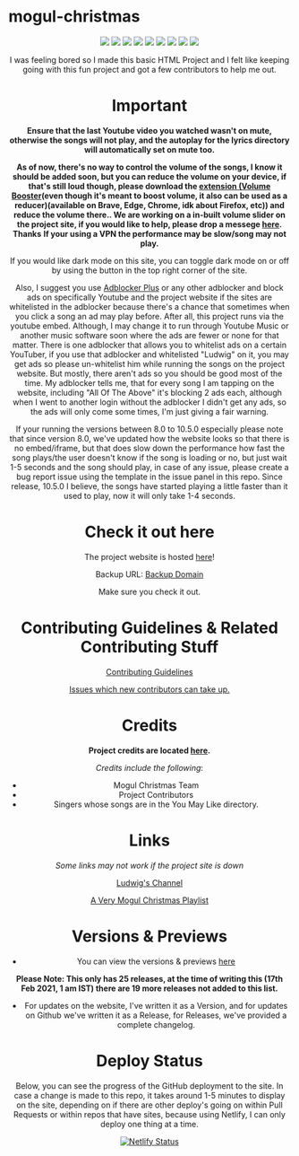# mogul-christmas

<div align="center">
<img src="https://github-size-badge.herokuapp.com/KendallDoesCoding/mogul-christmas.svg" />
  <a href="https://github.com/KendallDoesCoding/mogul-christmas">
<a href="https://github.com/KendallDoesCoding/mogul-christmas"><img src="https://badges.frapsoft.com/os/v1/open-source.svg?v=103"></a>
<a href="https://github.com/KendallDoesCoding/mogul-christmas/graphs/contributors"><img src="https://img.shields.io/github/contributors/KendallDoesCoding/mogul-christmas?color=brightgreen"></a>
<a href="https://github.com/KendallDoesCoding/mogul-christmas/stargazers"><img src="https://img.shields.io/github/stars/KendallDoesCoding/mogul-christmas?color=0059b3"></a>
<a href="https://github.com/KendallDoesCoding/mogul-christmas/network/members"><img src="https://img.shields.io/github/forks/mogul-christmas/?color=yellow"></a>
<a href="https://github.com/KendallDoesCoding/mogul-christmas/issues"><img src="https://img.shields.io/github/issues/KendallDoesCoding/mogul-christmas?color=0059b3"></a>
<a href="https://github.com/KendallDoesCoding/mogul-christmas/issues?q=is%3Aissue+is%3Aclosed"><img src="https://img.shields.io/github/issues-closed-raw/KendallDoesCoding/mogul-christmascolor=yellow"></a>
<a href="https://github.com/KendallDoesCoding/mogul-christmas/pulls"><img src="https://img.shields.io/github/issues-pr/KendallDoesCoding/mogul-christmas?color=brightgreen"></a>
<a href="https://github.com/KendallDoesCoding/mogul-christmas/pulls?q=is%3Apr+is%3Aclosed"><img src="https://img.shields.io/github/issues-pr-closed-raw/KendallDoesCoding/mogul-christmas?color=0059b3"></a>

I was feeling bored so I made this basic HTML Project and I felt like keeping going with this fun project and got a few contributors to help me out.

# Important

**Ensure that the last Youtube video you watched wasn't on mute, otherwise the songs will not play, and the autoplay for the lyrics directory will automatically set on mute too.**

**As of now, there's no way to control the volume of the songs, I know it should be added soon, but you can reduce the volume on your device, if that's still loud though, please download the [extension (Volume Booster](https://chrome.google.com/webstore/detail/volume-master/jghecgabfgfdldnmbfkhmffcabddioke)(even though it's meant to boost volume, it also can be used as a reducer)(available on Brave, Edge, Chrome, idk about Firefox, etc)) and reduce the volume there.. We are working on a in-built volume slider on the project site, if you would like to help, please drop a messege [here](https://github.com/KendallDoesCoding/mogul-christmas/issues/105). Thanks**
**If your using a VPN the performance may be slow/song may not play.**

If you would like dark mode on this site, you can toggle dark mode on or off by using the button in the top right corner of the site.

Also, I suggest you use [Adblocker Plus](https://mogulchristmas.kendalldoescoding.gq/adblockerplus) or any other adblocker and block ads on specifically Youtube and the project website if the sites are whitelisted in the adblocker because there's a chance that sometimes when you click a song an ad may play before. After all, this project runs via the youtube embed. Although, I may change it to run through Youtube Music or another music software soon where the ads are fewer or none for that matter. There is one adblocker that allows you to whitelist ads on a certain YouTuber, if you use that adblocker and whitelisted "Ludwig" on it, you may get ads so please un-whitelist him while running the songs on the project website. But mostly, there aren't ads so you should be good most of the time. My adblocker tells me, that for every song I am tapping on the website, including "All Of The Above" it's blocking 2 ads each, although when I went to another login without the adblocker I didn't get any ads, so the ads will only come some times, I'm just giving a fair warning.

If your running the versions between 8.0 to 10.5.0 especially please note that since version 8.0, we've updated how the website looks so that there is no embed/iframe, but that does slow down the performance how fast the song plays/the user doesn't know if the song is loading or no, but just wait 1-5 seconds and the song should play, in case of any issue, please create a bug report issue using the template in the issue panel in this repo. Since release, 10.5.0 I believe, the songs have started playing a little faster than it used to play, now it will only take 1-4 seconds.

# Check it out here

The project website is hosted [here](https://kendalldoescoding.gq/mogulchristmas)!

Backup URL: [Backup Domain](https://mogulchristmas.netlify.app)

Make sure you check it out.

# Contributing Guidelines & Related Contributing Stuff

[Contributing Guidelines](./.github/CONTRIBUTING.md)

[Issues which new contributors can take up.](https://github.com/KendallDoesCoding/mogul-christmas/contribute)

# Credits

**Project credits are located [here](https://mogulchristmas.kendalldoescoding.gq/credits).**

_Credits include the following_:

- Mogul Christmas Team
- Project Contributors
- Singers whose songs are in the You May Like directory.

# Links

_Some links may not work if the project site is down_

[Ludwig's Channel](https://mogulchristmas.kendalldoescoding.gq/ludwig)

[A Very Mogul Christmas Playlist](https://mogulchristmas.kendalldoescoding.gq/playlist)

# Versions & Previews

- You can view the versions & previews [here](https://mogulchristmas.kendalldoescoding.gq/versionsandpreviews)

**Please Note: This only has 25 releases, at the time of writing this (17th Feb 2021, 1 am IST) there are 19 more releases not added to this list.**

- For updates on the website, I've written it as a Version, and for updates on Github we've written it as a Release, for Releases, we've provided a complete changelog.

# Deploy Status

Below, you can see the progress of the GitHub deployment to the site. In case a change is made to this repo, it takes around 1-5 minutes to display on the site, depending on if there are other deploy's going on within Pull Requests or within repos that have sites, because using Netlify, I can only deploy one thing at a time.

[![Netlify Status](https://api.netlify.com/api/v1/badges/c9a61158-0ccb-489e-ba45-85eafcf4bc3b/deploy-status)](https://app.netlify.com/sites/mogulchristmas/deploys)
